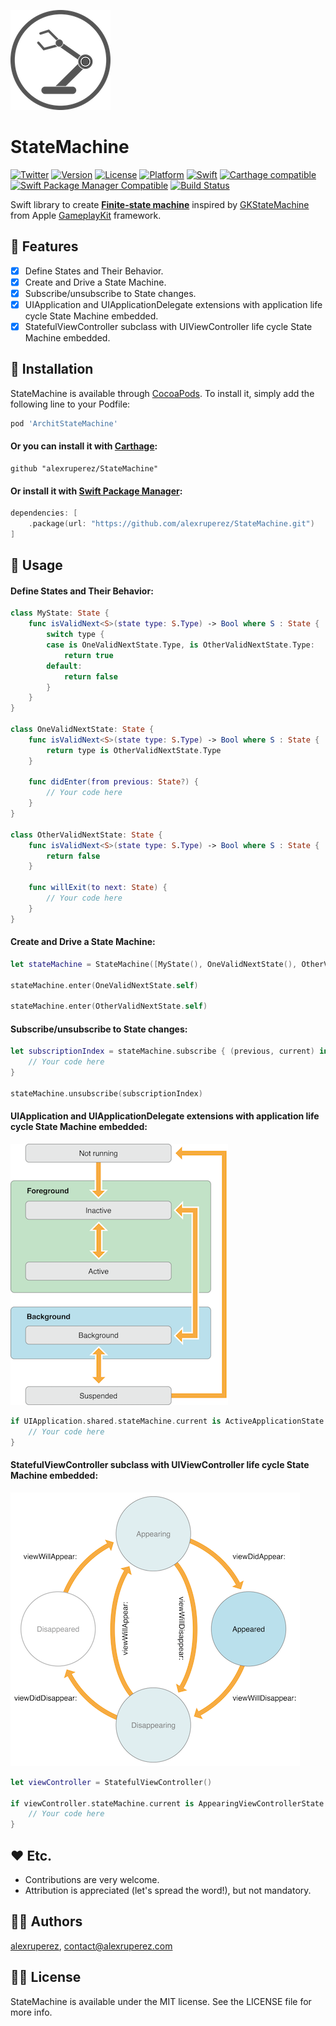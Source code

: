 ![StateMachine](https://raw.githubusercontent.com/alexruperez/StateMachine/master/Logo.png)
# StateMachine

[![Twitter](https://img.shields.io/badge/contact-@alexruperez-0FABFF.svg?style=flat)](http://twitter.com/alexruperez)
[![Version](https://img.shields.io/cocoapods/v/ArchitStateMachine.svg?style=flat)](http://cocoapods.org/pods/ArchitStateMachine)
[![License](https://img.shields.io/cocoapods/l/ArchitStateMachine.svg?style=flat)](http://cocoapods.org/pods/ArchitStateMachine)
[![Platform](https://img.shields.io/cocoapods/p/ArchitStateMachine.svg?style=flat)](http://cocoapods.org/pods/ArchitStateMachine)
[![Swift](https://img.shields.io/badge/Swift-4-orange.svg?style=flat)](https://swift.org)
[![Carthage compatible](https://img.shields.io/badge/Carthage-compatible-4BC51D.svg?style=flat)](https://github.com/Carthage/Carthage)
[![Swift Package Manager Compatible](https://img.shields.io/badge/Swift%20Package%20Manager-compatible-4BC51D.svg?style=flat)](https://github.com/apple/swift-package-manager)
[![Build Status](https://travis-ci.org/alexruperez/StateMachine.svg?branch=master)](https://travis-ci.org/alexruperez/StateMachine)

Swift library to create [**Finite-state machine**](https://en.wikipedia.org/wiki/Finite-state_machine) inspired by [GKStateMachine](https://developer.apple.com/documentation/gameplaykit/gkstatemachine) from Apple [GameplayKit](https://developer.apple.com/library/content/documentation/General/Conceptual/GameplayKit_Guide/StateMachine.html) framework.

## 🌟 Features

- [x] Define States and Their Behavior.
- [x] Create and Drive a State Machine.
- [x] Subscribe/unsubscribe to State changes.
- [x] UIApplication and UIApplicationDelegate extensions with application life cycle State Machine embedded.
- [x] StatefulViewController subclass with UIViewController life cycle State Machine embedded.

## 📲 Installation

StateMachine is available through [CocoaPods](http://cocoapods.org). To install
it, simply add the following line to your Podfile:

```ruby
pod 'ArchitStateMachine'
```

#### Or you can install it with [Carthage](https://github.com/Carthage/Carthage):

```ogdl
github "alexruperez/StateMachine"
```

#### Or install it with [Swift Package Manager](https://swift.org/package-manager/):

```swift
dependencies: [
    .package(url: "https://github.com/alexruperez/StateMachine.git")
]
```

## 🐒 Usage

#### Define States and Their Behavior:

```swift
class MyState: State {
    func isValidNext<S>(state type: S.Type) -> Bool where S : State {
        switch type {
        case is OneValidNextState.Type, is OtherValidNextState.Type:
            return true
        default:
            return false
        }
    }
}

class OneValidNextState: State {
    func isValidNext<S>(state type: S.Type) -> Bool where S : State {
        return type is OtherValidNextState.Type
    }

    func didEnter(from previous: State?) {
        // Your code here
    }
}

class OtherValidNextState: State {
    func isValidNext<S>(state type: S.Type) -> Bool where S : State {
        return false
    }

    func willExit(to next: State) {
        // Your code here
    }
}
```

#### Create and Drive a State Machine:

```swift
let stateMachine = StateMachine([MyState(), OneValidNextState(), OtherValidNextState()])

stateMachine.enter(OneValidNextState.self)

stateMachine.enter(OtherValidNextState.self)
```

#### Subscribe/unsubscribe to State changes:

```swift
let subscriptionIndex = stateMachine.subscribe { (previous, current) in
    // Your code here
}

stateMachine.unsubscribe(subscriptionIndex)
```

#### UIApplication and UIApplicationDelegate extensions with application life cycle State Machine embedded:

![UIApplication](https://raw.githubusercontent.com/alexruperez/StateMachine/master/UIApplication.png)

```swift
if UIApplication.shared.stateMachine.current is ActiveApplicationState {
    // Your code here
}
```

#### StatefulViewController subclass with UIViewController life cycle State Machine embedded:

![StatefulViewController](https://raw.githubusercontent.com/alexruperez/StateMachine/master/StatefulViewController.png)

```swift
let viewController = StatefulViewController()

if viewController.stateMachine.current is AppearingViewControllerState {
    // Your code here
}
```

## ❤️ Etc.

* Contributions are very welcome.
* Attribution is appreciated (let's spread the word!), but not mandatory.

## 👨‍💻 Authors

[alexruperez](https://github.com/alexruperez), contact@alexruperez.com

## 👮‍♂️ License

StateMachine is available under the MIT license. See the LICENSE file for more info.